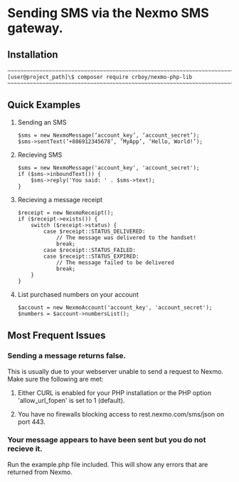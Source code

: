 Sending SMS via the Nexmo SMS gateway.
======================================

Installation
------------

    ~~~~~~~~~~~~~~~~~~~~~~~~~~~~~~~~~~~~~~~~~~~~~~~~~~~~~~~~~~~~~~~~~~~~~~~~~~~~
    [user@project_path]\$ composer require crboy/nexmo-php-lib
    ~~~~~~~~~~~~~~~~~~~~~~~~~~~~~~~~~~~~~~~~~~~~~~~~~~~~~~~~~~~~~~~~~~~~~~~~~~~~

Quick Examples
--------------

1.  Sending an SMS

    ~~~~~~~~~~~~~~~~~~~~~~~~~~~~~~~~~~~~~~~~~~~~~~~~~~~~~~~~~~~~~~~~~~~~~~~~~~~~
    $sms = new NexmoMessage(‘account_key’, ‘account_secret’);
    $sms->sentText(‘+886912345678’, ‘MyApp’, ‘Hello, World!’);
    ~~~~~~~~~~~~~~~~~~~~~~~~~~~~~~~~~~~~~~~~~~~~~~~~~~~~~~~~~~~~~~~~~~~~~~~~~~~~

2.  Recieving SMS

    ~~~~~~~~~~~~~~~~~~~~~~~~~~~~~~~~~~~~~~~~~~~~~~~~~~~~~~~~~~~~~~~~~~~~~~~~~~~~
    $sms = new NexmoMessage('account_key', 'account_secret');
    if ($sms->inboundText()) {
        $sms->reply('You said: ' . $sms->text);
    }
    ~~~~~~~~~~~~~~~~~~~~~~~~~~~~~~~~~~~~~~~~~~~~~~~~~~~~~~~~~~~~~~~~~~~~~~~~~~~~

3.  Recieving a message receipt

    ~~~~~~~~~~~~~~~~~~~~~~~~~~~~~~~~~~~~~~~~~~~~~~~~~~~~~~~~~~~~~~~~~~~~~~~~~~~~
    $receipt = new NexmoReceipt();
    if ($receipt->exists()) {
        switch ($receipt->status) {
            case $receipt::STATUS_DELIVERED:
                // The message was delivered to the handset!
                break;
            case $receipt::STATUS_FAILED:
            case $receipt::STATUS_EXPIRED:
                // The message failed to be delivered
                break;
        }
    }
    ~~~~~~~~~~~~~~~~~~~~~~~~~~~~~~~~~~~~~~~~~~~~~~~~~~~~~~~~~~~~~~~~~~~~~~~~~~~~

4.  List purchased numbers on your account

    ~~~~~~~~~~~~~~~~~~~~~~~~~~~~~~~~~~~~~~~~~~~~~~~~~~~~~~~~~~~~~~~~~~~~~~~~~~~~
    $account = new NexmoAccount('account_key', 'account_secret');
    $numbers = $account->numbersList();
    ~~~~~~~~~~~~~~~~~~~~~~~~~~~~~~~~~~~~~~~~~~~~~~~~~~~~~~~~~~~~~~~~~~~~~~~~~~~~

Most Frequent Issues
--------------------

### Sending a message returns false.

This is usually due to your webserver unable to send a request to Nexmo. Make
sure the following are met:

1. Either CURL is enabled for your PHP installation or the PHP option 'allow_url_fopen' is set to 1 (default).

2. You have no firewalls blocking access to rest.nexmo.com/sms/json on port 443.

### Your message appears to have been sent but you do not recieve it.

Run the example.php file included. This will show any errors that are returned
from Nexmo.
